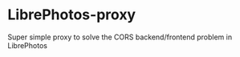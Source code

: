 LibrePhotos-proxy
===============

Super simple proxy to solve the CORS backend/frontend problem in LibrePhotos
